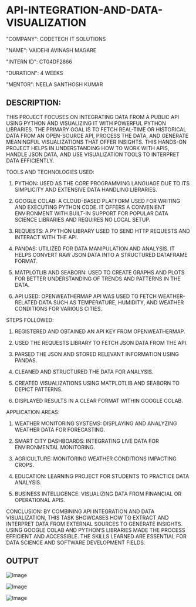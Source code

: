 # API-INTEGRATION-AND-DATA-VISUALIZATION

"COMPANY": CODETECH IT SOLUTIONS

"NAME": VAIDEHI AVINASH MAGARE

"INTERN ID": CT04DF2866

"DURATION": 4 WEEKS

"MENTOR": NEELA SANTHOSH KUMAR

## DESCRIPTION: 
THIS PROJECT FOCUSES ON INTEGRATING DATA FROM A PUBLIC API USING PYTHON AND VISUALIZING IT WITH POWERFUL PYTHON LIBRARIES. THE PRIMARY GOAL IS TO FETCH REAL-TIME OR HISTORICAL DATA FROM AN OPEN-SOURCE API, PROCESS THE DATA, AND GENERATE MEANINGFUL VISUALIZATIONS THAT OFFER INSIGHTS. THIS HANDS-ON PROJECT HELPS IN UNDERSTANDING HOW TO WORK WITH APIS, HANDLE JSON DATA, AND USE VISUALIZATION TOOLS TO INTERPRET DATA EFFICIENTLY.

TOOLS AND TECHNOLOGIES USED:
1. PYTHON: USED AS THE CORE PROGRAMMING LANGUAGE DUE TO ITS SIMPLICITY AND EXTENSIVE DATA HANDLING LIBRARIES.

2. GOOGLE COLAB: A CLOUD-BASED PLATFORM USED FOR WRITING AND EXECUTING PYTHON CODE. IT OFFERS A CONVENIENT ENVIRONMENT WITH BUILT-IN SUPPORT FOR POPULAR DATA SCIENCE LIBRARIES AND REQUIRES NO LOCAL SETUP.

3. REQUESTS: A PYTHON LIBRARY USED TO SEND HTTP REQUESTS AND INTERACT WITH THE API.

4. PANDAS: UTILIZED FOR DATA MANIPULATION AND ANALYSIS. IT HELPS CONVERT RAW JSON DATA INTO A STRUCTURED DATAFRAME FORMAT.

5. MATPLOTLIB AND SEABORN: USED TO CREATE GRAPHS AND PLOTS FOR BETTER UNDERSTANDING OF TRENDS AND PATTERNS IN THE DATA.

6. API USED: OPENWEATHERMAP API WAS USED TO FETCH WEATHER-RELATED DATA SUCH AS TEMPERATURE, HUMIDITY, AND WEATHER CONDITIONS FOR VARIOUS CITIES.

STEPS FOLLOWED:
1. REGISTERED AND OBTAINED AN API KEY FROM OPENWEATHERMAP.

2. USED THE REQUESTS LIBRARY TO FETCH JSON DATA FROM THE API.

3. PARSED THE JSON AND STORED RELEVANT INFORMATION USING PANDAS.

4. CLEANED AND STRUCTURED THE DATA FOR ANALYSIS.

5. CREATED VISUALIZATIONS USING MATPLOTLIB AND SEABORN TO DEPICT PATTERNS.

6. DISPLAYED RESULTS IN A CLEAR FORMAT WITHIN GOOGLE COLAB.

APPLICATION AREAS:
1. WEATHER MONITORING SYSTEMS: DISPLAYING AND ANALYZING WEATHER DATA FOR FORECASTING.

2. SMART CITY DASHBOARDS: INTEGRATING LIVE DATA FOR ENVIRONMENTAL MONITORING.

3. AGRICULTURE: MONITORING WEATHER CONDITIONS IMPACTING CROPS.

4. EDUCATION: LEARNING PROJECT FOR STUDENTS TO PRACTICE DATA ANALYSIS.

5. BUSINESS INTELLIGENCE: VISUALIZING DATA FROM FINANCIAL OR OPERATIONAL APIS.

CONCLUSION:
BY COMBINING API INTEGRATION AND DATA VISUALIZATION, THIS TASK SHOWCASES HOW TO EXTRACT AND INTERPRET DATA FROM EXTERNAL SOURCES TO GENERATE INSIGHTS. USING GOOGLE COLAB AND PYTHON’S LIBRARIES MADE THE PROCESS EFFICIENT AND ACCESSIBLE. THE SKILLS LEARNED ARE ESSENTIAL FOR DATA SCIENCE AND SOFTWARE DEVELOPMENT FIELDS.

## OUTPUT

![Image](https://github.com/user-attachments/assets/f23b4f84-ba05-41c6-bf13-84041a3e0b0c)

![Image](https://github.com/user-attachments/assets/3a15f7bb-cd42-4eb2-8291-7104a625a958)

![Image](https://github.com/user-attachments/assets/4766bca6-bfe9-4c77-9107-7df7a85e8967)
